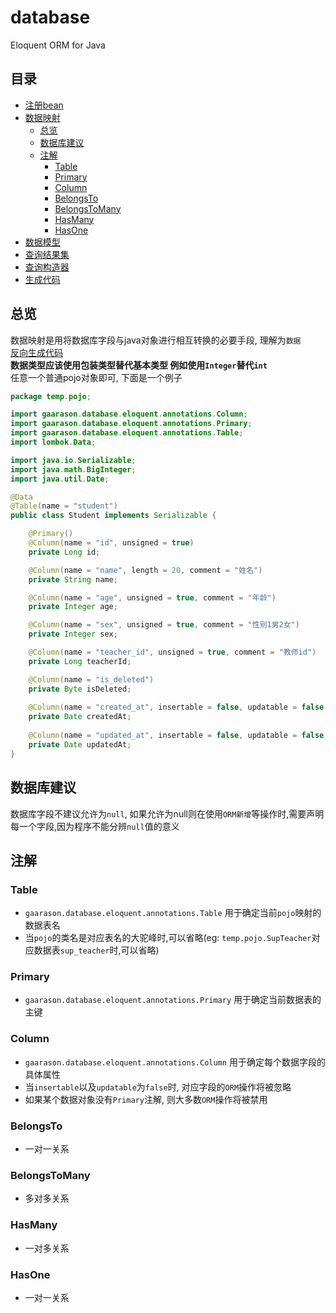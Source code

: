 # database
Eloquent ORM for Java
## 目录
* [注册bean](/document/bean.md)
* [数据映射](/document/mapping.md)
    * [总览](#总览)
    * [数据库建议](#数据库建议)
    * [注解](#注解)
        * [Table](#Table)
        * [Primary](#Primary)
        * [Column](#Column)
        * [BelongsTo](#BelongsTo)
        * [BelongsToMany](#BelongsToMany)
        * [HasMany](#HasMany)
        * [HasOne](#HasOne)
* [数据模型](/document/model.md)
* [查询结果集](/document/record.md)
* [查询构造器](/document/query.md)
* [生成代码](/document/generate.md)
## 总览

数据映射是用将数据库字段与java对象进行相互转换的必要手段, 理解为`数据`  
[反向生成代码](/document/generate.md)  
**数据类型应该使用包装类型替代基本类型 例如使用`Integer`替代`int`**  
任意一个普通pojo对象即可, 下面是一个例子  

```java
package temp.pojo;

import gaarason.database.eloquent.annotations.Column;
import gaarason.database.eloquent.annotations.Primary;
import gaarason.database.eloquent.annotations.Table;
import lombok.Data;

import java.io.Serializable;
import java.math.BigInteger;
import java.util.Date;

@Data
@Table(name = "student")
public class Student implements Serializable {

    @Primary()
    @Column(name = "id", unsigned = true)
    private Long id;

    @Column(name = "name", length = 20, comment = "姓名")
    private String name;

    @Column(name = "age", unsigned = true, comment = "年龄")
    private Integer age;

    @Column(name = "sex", unsigned = true, comment = "性别1男2女")
    private Integer sex;

    @Column(name = "teacher_id", unsigned = true, comment = "教师id")
    private Long teacherId;

    @Column(name = "is_deleted")
    private Byte isDeleted;
 
    @Column(name = "created_at", insertable = false, updatable = false, comment = "新增时间")
    private Date createdAt;
    
    @Column(name = "updated_at", insertable = false, updatable = false, comment = "更新时间")
    private Date updatedAt;
}

```

## 数据库建议

数据库字段不建议允许为`null`, 如果允许为null则在使用`ORM新增`等操作时,需要声明每一个字段,因为程序不能分辨`null`值的意义

## 注解

### Table

- `gaarason.database.eloquent.annotations.Table` 用于确定当前`pojo`映射的数据表名  
- 当`pojo`的类名是对应表名的大驼峰时,可以省略(eg: `temp.pojo.SupTeacher`对应数据表`sup_teacher`时,可以省略)

### Primary

- `gaarason.database.eloquent.annotations.Primary` 用于确定当前数据表的主键

### Column

- `gaarason.database.eloquent.annotations.Column` 用于确定每个数据字段的具体属性
- 当`insertable`以及`updatable`为`false`时, 对应字段的`ORM`操作将被忽略 
- 如果某个数据对象没有`Primary`注解, 则大多数`ORM`操作将被禁用

### BelongsTo

- 一对一关系

### BelongsToMany

- 多对多关系

### HasMany

- 一对多关系

### HasOne

- 一对一关系




